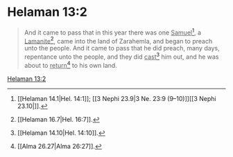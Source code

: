 # Helaman 13:2

> And it came to pass that in this year there was one <u>Samuel</u>[^a], a <u>Lamanite</u>[^b], came into the land of Zarahemla, and began to preach unto the people. And it came to pass that he did preach, many days, repentance unto the people, and they did <u>cast</u>[^c] him out, and he was about to <u>return</u>[^d] to his own land.

[Helaman 13:2](https://www.churchofjesuschrist.org/study/scriptures/bofm/hel/13?lang=eng&id=p2#p2)


[^a]: [[Helaman 14.1|Hel. 14:1]]; [[3 Nephi 23.9|3 Ne. 23:9 (9–10)]][[3 Nephi 23.10|]].  
[^b]: [[Helaman 16.7|Hel. 16:7]].  
[^c]: [[Helaman 14.10|Hel. 14:10]].  
[^d]: [[Alma 26.27|Alma 26:27]].  
